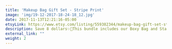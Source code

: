 ```yaml
---
title: 'Makeup Bag Gift Set - Stripe Print'
image: 'img/19-12-2017-18-24-18_12.jpg'
date: 2017-11-13T12:21:16-05:00
etsyLink: https://www.etsy.com/listing/559382344/makeup-bag-gift-set-stripe-print?ref=shop_home_active_13
description: Save 8 dollars✨🎉This bundle includes our Boxy Bag and Stand Up Bag, perfect gift!!These bags are great for travel and storage and organization.Each Lined with sturdy interfacing and handle attached to the side.Lined with ProSoft® Food Safe Waterproof PUL Fabric to wipe clean during use. Each stand up bag has a strong metal zipper. Fabric pattern image will vary slightly and be unique for each bag.Boxy Bag Measurements:• 9" long• 5 1/2" tall• 5" wideStand Up Bag Measurements:•9 1/4"long•6 1/2" tall•4 1/4" widely
external_link: ""
weight: 2
---
```

